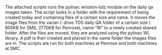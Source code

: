 The attached scripts runs the pylinac winston-lutz module on the daily qa images taken.  The script looks in a folder with the requirement of being created today and containing files of a certain size and name. It moves the image files from the varian I: drive TDS daily QA folder of a certain size ( 805KB for SMS, 2770KB for Penrose), name "RI" to a newly created shared folder. After the files are moved, they are analyzed using the pylinac WL library.  A pdf is then created and placed in the same folder the images files are in. The scripts are run for both machines at Penrose and both machines at SMC.
